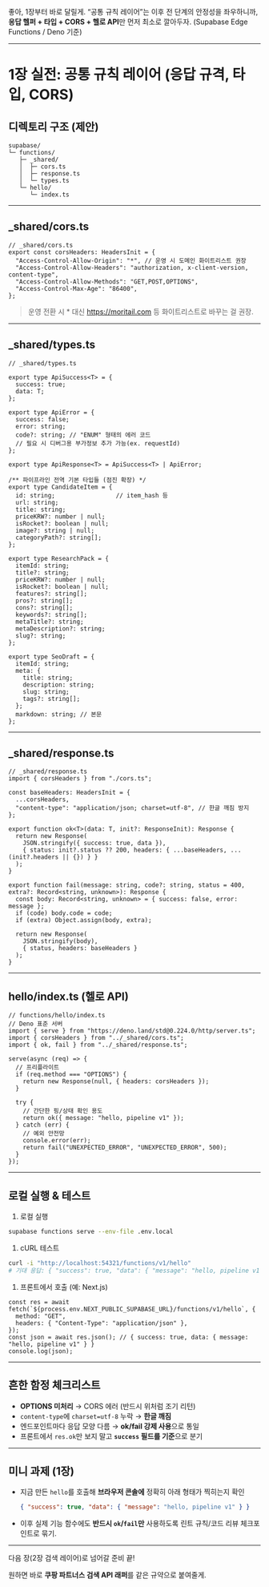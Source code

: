 좋아, 1장부터 바로 달릴게. “공통 규칙 레이어”는 이후 전 단계의 안정성을 좌우하니까, **응답 헬퍼 + 타입 + CORS + 헬로 API**만 먼저 최소로 깔아두자. (Supabase Edge Functions / Deno 기준)

---

# 1장 실전: 공통 규칙 레이어 (응답 규격, 타입, CORS)

## 디렉토리 구조 (제안)

```
supabase/
└─ functions/
   ├─ _shared/
   │  ├─ cors.ts
   │  ├─ response.ts
   │  └─ types.ts
   └─ hello/
      └─ index.ts

```

---

## _shared/cors.ts

```tsx
// _shared/cors.ts
export const corsHeaders: HeadersInit = {
  "Access-Control-Allow-Origin": "*", // 운영 시 도메인 화이트리스트 권장
  "Access-Control-Allow-Headers": "authorization, x-client-version, content-type",
  "Access-Control-Allow-Methods": "GET,POST,OPTIONS",
  "Access-Control-Max-Age": "86400",
};

```

> 운영 전환 시 * 대신 https://moritail.com 등 화이트리스트로 바꾸는 걸 권장.
> 

---

## _shared/types.ts

```tsx
// _shared/types.ts

export type ApiSuccess<T> = {
  success: true;
  data: T;
};

export type ApiError = {
  success: false;
  error: string;
  code?: string; // "ENUM" 형태의 에러 코드
  // 필요 시 디버그용 부가정보 추가 가능(ex. requestId)
};

export type ApiResponse<T> = ApiSuccess<T> | ApiError;

/** 파이프라인 전역 기본 타입들 (점진 확장) */
export type CandidateItem = {
  id: string;                 // item_hash 등
  url: string;
  title: string;
  priceKRW?: number | null;
  isRocket?: boolean | null;
  image?: string | null;
  categoryPath?: string[];
};

export type ResearchPack = {
  itemId: string;
  title?: string;
  priceKRW?: number | null;
  isRocket?: boolean | null;
  features?: string[];
  pros?: string[];
  cons?: string[];
  keywords?: string[];
  metaTitle?: string;
  metaDescription?: string;
  slug?: string;
};

export type SeoDraft = {
  itemId: string;
  meta: {
    title: string;
    description: string;
    slug: string;
    tags?: string[];
  };
  markdown: string; // 본문
};

```

---

## _shared/response.ts

```tsx
// _shared/response.ts
import { corsHeaders } from "./cors.ts";

const baseHeaders: HeadersInit = {
  ...corsHeaders,
  "content-type": "application/json; charset=utf-8", // 한글 깨짐 방지
};

export function ok<T>(data: T, init?: ResponseInit): Response {
  return new Response(
    JSON.stringify({ success: true, data }),
    { status: init?.status ?? 200, headers: { ...baseHeaders, ...(init?.headers || {}) } }
  );
}

export function fail(message: string, code?: string, status = 400, extra?: Record<string, unknown>): Response {
  const body: Record<string, unknown> = { success: false, error: message };
  if (code) body.code = code;
  if (extra) Object.assign(body, extra);

  return new Response(
    JSON.stringify(body),
    { status, headers: baseHeaders }
  );
}

```

---

## hello/index.ts (헬로 API)

```tsx
// functions/hello/index.ts
// Deno 표준 서버
import { serve } from "https://deno.land/std@0.224.0/http/server.ts";
import { corsHeaders } from "../_shared/cors.ts";
import { ok, fail } from "../_shared/response.ts";

serve(async (req) => {
  // 프리플라이트
  if (req.method === "OPTIONS") {
    return new Response(null, { headers: corsHeaders });
  }

  try {
    // 간단한 핑/상태 확인 용도
    return ok({ message: "hello, pipeline v1" });
  } catch (err) {
    // 예외 안전망
    console.error(err);
    return fail("UNEXPECTED_ERROR", "UNEXPECTED_ERROR", 500);
  }
});

```

---

## 로컬 실행 & 테스트

1. 로컬 실행

```bash
supabase functions serve --env-file .env.local

```

1. cURL 테스트

```bash
curl -i "http://localhost:54321/functions/v1/hello"
# 기대 응답: { "success": true, "data": { "message": "hello, pipeline v1" } }

```

1. 프론트에서 호출 (예: Next.js)

```tsx
const res = await fetch(`${process.env.NEXT_PUBLIC_SUPABASE_URL}/functions/v1/hello`, {
  method: "GET",
  headers: { "Content-Type": "application/json" },
});
const json = await res.json(); // { success: true, data: { message: "hello, pipeline v1" } }
console.log(json);

```

---

## 흔한 함정 체크리스트

- **OPTIONS 미처리** → CORS 에러 (반드시 위처럼 조기 리턴)
- `content-type`에 `charset=utf-8` 누락 → **한글 깨짐**
- 엔드포인트마다 응답 모양 다름 → **ok/fail 강제 사용**으로 통일
- 프론트에서 `res.ok`만 보지 말고 **`success` 필드를 기준**으로 분기

---

## 미니 과제 (1장)

- 지금 만든 `hello`를 호출해 **브라우저 콘솔에** 정확히 아래 형태가 찍히는지 확인
    
    ```json
    { "success": true, "data": { "message": "hello, pipeline v1" } }
    
    ```
    
- 이후 실제 기능 함수에도 **반드시 `ok`/`fail`만** 사용하도록 린트 규칙/코드 리뷰 체크포인트로 묶기.

---

다음 장(2장 검색 레이어)로 넘어갈 준비 끝!

원하면 바로 **쿠팡 파트너스 검색 API 래퍼**를 같은 규약으로 붙여줄게.